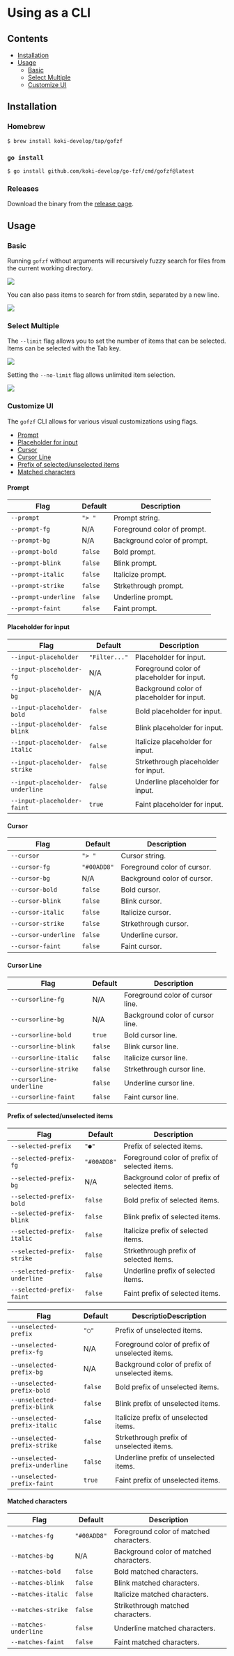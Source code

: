 # Using as a CLI

## Contents

- [Installation](#installation)
- [Usage](#usage)
  - [Basic](#basic)
  - [Select Multiple](#select-multiple)
  - [Customize UI](#customize-ui)

## Installation

### Homebrew

```console
$ brew install koki-develop/tap/gofzf
```

### `go install`

```console
$ go install github.com/koki-develop/go-fzf/cmd/gofzf@latest
```

### Releases

Download the binary from the [release page](https://github.com/koki-develop/go-fzf/releases/latest).

## Usage

### Basic

Running `gofzf` without arguments will recursively fuzzy search for files from the current working directory.

![](./basic.gif)

You can also pass items to search for from stdin, separated by a new line.

![](./basic-stdin.gif)

### Select Multiple

The `--limit` flag allows you to set the number of items that can be selected.  
Items can be selected with the Tab key.

![](./limit.gif)

Setting the `--no-limit` flag allows unlimited item selection.

![](./no-limit.gif)

### Customize UI

The `gofzf` CLI allows for various visual customizations using flags.

- [Prompt](#prompt)
- [Placeholder for input](#placeholder-for-input)
- [Cursor](#cursor)
- [Cursor Line](#cursor-line)
- [Prefix of selected/unselected items](#prefix-of-selectedunselected-items)
- [Matched characters](#matched-characters)

#### Prompt

| Flag                 | Default | Description                 |
| -------------------- | ------- | --------------------------- |
| `--prompt`           | `"> "`  | Prompt string.              |
| `--prompt-fg`        | N/A     | Foreground color of prompt. |
| `--prompt-bg`        | N/A     | Background color of prompt. |
| `--prompt-bold`      | `false` | Bold prompt.                |
| `--prompt-blink`     | `false` | Blink prompt.               |
| `--prompt-italic`    | `false` | Italicize prompt.           |
| `--prompt-strike`    | `false` | Strkethrough prompt.        |
| `--prompt-underline` | `false` | Underline prompt.           |
| `--prompt-faint`     | `false` | Faint prompt.               |

#### Placeholder for input

| Flag                            | Default       | Description                                |
| ------------------------------- | ------------- | ------------------------------------------ |
| `--input-placeholder`           | `"Filter..."` | Placeholder for input.                     |
| `--input-placeholder-fg`        | N/A           | Foreground color of placeholder for input. |
| `--input-placeholder-bg`        | N/A           | Background color of placeholder for input. |
| `--input-placeholder-bold`      | `false`       | Bold placeholder for input.                |
| `--input-placeholder-blink`     | `false`       | Blink placeholder for input.               |
| `--input-placeholder-italic`    | `false`       | Italicize placeholder for input.           |
| `--input-placeholder-strike`    | `false`       | Strkethrough placeholder for input.        |
| `--input-placeholder-underline` | `false`       | Underline placeholder for input.           |
| `--input-placeholder-faint`     | `true`        | Faint placeholder for input.               |

#### Cursor

| Flag                 | Default     | Description                 |
| -------------------- | ----------- | --------------------------- |
| `--cursor`           | `"> "`      | Cursor string.              |
| `--cursor-fg`        | `"#00ADD8"` | Foreground color of cursor. |
| `--cursor-bg`        | N/A         | Background color of cursor. |
| `--cursor-bold`      | `false`     | Bold cursor.                |
| `--cursor-blink`     | `false`     | Blink cursor.               |
| `--cursor-italic`    | `false`     | Italicize cursor.           |
| `--cursor-strike`    | `false`     | Strkethrough cursor.        |
| `--cursor-underline` | `false`     | Underline cursor.           |
| `--cursor-faint`     | `false`     | Faint cursor.               |

#### Cursor Line

| Flag                     | Default | Description                      |
| ------------------------ | ------- | -------------------------------- |
| `--cursorline-fg`        | N/A     | Foreground color of cursor line. |
| `--cursorline-bg`        | N/A     | Background color of cursor line. |
| `--cursorline-bold`      | `true`  | Bold cursor line.                |
| `--cursorline-blink`     | `false` | Blink cursor line.               |
| `--cursorline-italic`    | `false` | Italicize cursor line.           |
| `--cursorline-strike`    | `false` | Strkethrough cursor line.        |
| `--cursorline-underline` | `false` | Underline cursor line.           |
| `--cursorline-faint`     | `false` | Faint cursor line.               |

#### Prefix of selected/unselected items

| Flag                          | Default     | Description                                   |
| ----------------------------- | ----------- | --------------------------------------------- |
| `--selected-prefix`           | `"●"`       | Prefix of selected items.                     |
| `--selected-prefix-fg`        | `"#00ADD8"` | Foreground color of prefix of selected items. |
| `--selected-prefix-bg`        | N/A         | Background color of prefix of selected items. |
| `--selected-prefix-bold`      | `false`     | Bold prefix of selected items.                |
| `--selected-prefix-blink`     | `false`     | Blink prefix of selected items.               |
| `--selected-prefix-italic`    | `false`     | Italicize prefix of selected items.           |
| `--selected-prefix-strike`    | `false`     | Strkethrough prefix of selected items.        |
| `--selected-prefix-underline` | `false`     | Underline prefix of selected items.           |
| `--selected-prefix-faint`     | `false`     | Faint prefix of selected items.               |

| Flag                            | Default | DescriptioDescription                           |
| ------------------------------- | ------- | ----------------------------------------------- |
| `--unselected-prefix`           | `"◯"`   | Prefix of unselected items.                     |
| `--unselected-prefix-fg`        | N/A     | Foreground color of prefix of unselected items. |
| `--unselected-prefix-bg`        | N/A     | Background color of prefix of unselected items. |
| `--unselected-prefix-bold`      | `false` | Bold prefix of unselected items.                |
| `--unselected-prefix-blink`     | `false` | Blink prefix of unselected items.               |
| `--unselected-prefix-italic`    | `false` | Italicize prefix of unselected items.           |
| `--unselected-prefix-strike`    | `false` | Strkethrough prefix of unselected items.        |
| `--unselected-prefix-underline` | `false` | Underline prefix of unselected items.           |
| `--unselected-prefix-faint`     | `true`  | Faint prefix of unselected items.               |

#### Matched characters

| Flag                  | Default     | Description                             |
| --------------------- | ----------- | --------------------------------------- |
| `--matches-fg`        | `"#00ADD8"` | Foreground color of matched characters. |
| `--matches-bg`        | N/A         | Background color of matched characters. |
| `--matches-bold`      | `false`     | Bold matched characters.                |
| `--matches-blink`     | `false`     | Blink matched characters.               |
| `--matches-italic`    | `false`     | Italicize matched characters.           |
| `--matches-strike`    | `false`     | Strikethrough matched characters.       |
| `--matches-underline` | `false`     | Underline matched characters.           |
| `--matches-faint`     | `false`     | Faint matched characters.               |

